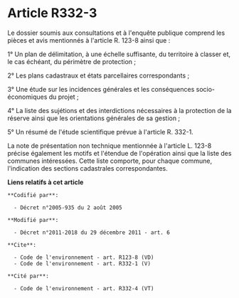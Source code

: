 # Article R332-3

Le dossier soumis aux consultations et à l'enquête publique comprend les pièces et avis mentionnés à l'article R. 123-8 ainsi
que : 

1° Un plan de délimitation, à une échelle suffisante, du territoire à classer et, le cas échéant, du périmètre de
protection ; 

2° Les plans cadastraux et états parcellaires correspondants ; 

3° Une étude sur les incidences générales et les conséquences socio-économiques du projet ; 

4° La liste des sujétions et des interdictions nécessaires à la protection de la réserve ainsi que les orientations générales
de sa gestion ; 

5° Un résumé de l'étude scientifique prévue à l'article R. 332-1. 

La note de présentation non technique mentionnée à l'article L. 123-8 précise également les motifs et l'étendue de
l'opération ainsi que la liste des communes intéressées. Cette liste comporte, pour chaque commune, l'indication des sections
cadastrales correspondantes.

**Liens relatifs à cet article**

	**Codifié par**:

	  - Décret n°2005-935 du 2 août 2005

	**Modifié par**:

	  - Décret n°2011-2018 du 29 décembre 2011 - art. 6

	**Cite**:

	  - Code de l'environnement - art. R123-8 (VD)
	  - Code de l'environnement - art. R332-1 (V)

	**Cité par**:

	  - Code de l'environnement - art. R332-4 (VT)
